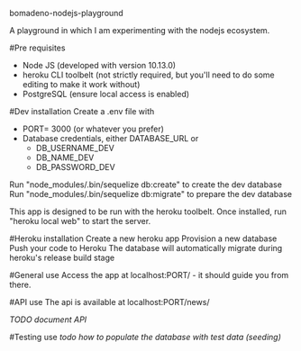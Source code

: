 bomadeno-nodejs-playground

A playground in which I am experimenting with the nodejs ecosystem. 

#Pre requisites
 - Node JS (developed with version 10.13.0)
 - heroku CLI toolbelt (not strictly required, but you'll need to do some editing to make it work without)
 - PostgreSQL (ensure local access is enabled)

#Dev installation
Create a .env file with
- PORT= 3000 (or whatever you prefer)
- Database credentials, either DATABASE_URL or
  - DB_USERNAME_DEV
  - DB_NAME_DEV
  - DB_PASSWORD_DEV

Run "node_modules/.bin/sequelize db:create" to create the dev database
Run "node_modules/.bin/sequelize db:migrate" to prepare the dev database

This app is designed to be run with the heroku toolbelt. Once installed, run "heroku local web" to
start the server.

#Heroku installation
Create a new heroku app
Provision a new database
Push your code to Heroku
The database will automatically migrate during heroku's release build stage


#General use
Access the app at localhost:PORT/ - it should guide you from there.

#API use
The api is available at localhost:PORT/news/

*TODO document API*

#Testing use
*todo how to populate the database with test data (seeding)*